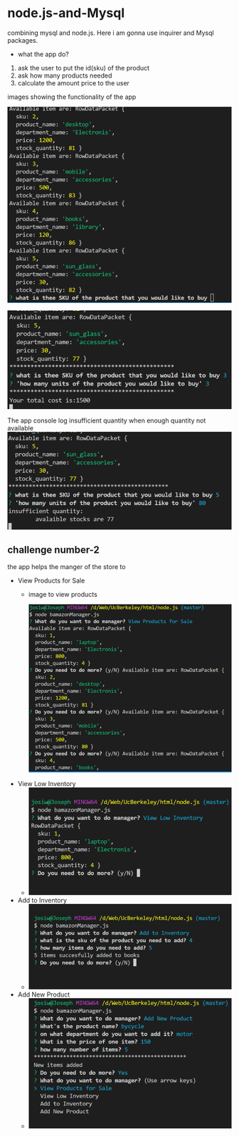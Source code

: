 # node.js-and-Mysql
combining mysql and node.js. Here i am gonna use inquirer and Mysql packages.
* what the app do?
1. ask the user to put the id(sku) of the product 
2. ask how many products needed
3. calculate the amount price to the user 

images showing the functionality of the app

![image showing when the app displays the available products](assets/listedItems.jpg)

![img showing user input and total cost](assets/userinput.jpg)

The app console log insufficient quantity when enough quantity not available 
![insufficient](assets/insufficient.jpg)

## **challenge number-2**

the app helps the manger of the store to 
* View Products for Sale
    * image to view products 

        ![image](assets/viewProducts.png)
* View Low Inventory
    * ![image](assets/viewlow.jpg)
* Add to Inventory
    * ![image](assets/additem.jpg)
* Add New Product
    * ![image](assets/addNew.jpg)

